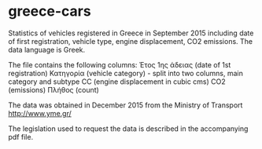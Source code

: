 # greece-cars
Statistics of vehicles registered in Greece in September 2015 including date of first registration, vehicle type, engine displacement, CO2 emissions.
The data language is Greek.

The file contains the following columns:
Έτος 1ης άδειας (date of 1st registration)
Κατηγορία	(vehicle category) - split into two columns, main category and subtype
CC (engine displacement in cubic cms)
CO2 (emissions)
Πλήθος (count)

The data was obtained in December 2015 from the Ministry of Transport http://www.yme.gr/

The legislation used to request the data is described in the accompanying pdf file.
